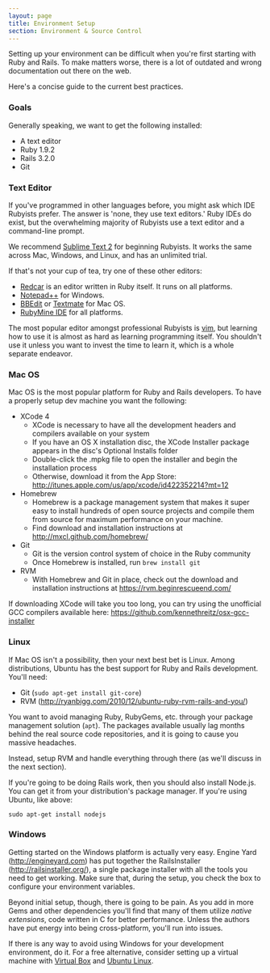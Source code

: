```yaml
---
layout: page
title: Environment Setup
section: Environment & Source Control
---
```


Setting up your environment can be difficult when you're first starting with Ruby and Rails. To make matters worse, there is a lot of outdated and wrong documentation out there on the web.

Here's a concise guide to the current best practices.

### Goals

Generally speaking, we want to get the following installed:

* A text editor
* Ruby 1.9.2
* Rails 3.2.0
* Git

### Text Editor

If you've programmed in other languages before, you might ask which IDE Rubyists prefer. The answer is 'none, they use text editors.' Ruby IDEs do exist, but the overwhelming majority of Rubyists use a text editor and a command-line prompt.

We recommend [Sublime Text 2](http://www.sublimetext.com/2) for beginning Rubyists. It works the same across Mac, Windows, and Linux, and has an unlimited trial.

If that's not your cup of tea, try one of these other editors:

* [Redcar](http://redcareditor.com/) is an editor written in Ruby itself. It runs on all platforms.
* [Notepad++](http://notepad-plus-plus.org/) for Windows.
* [BBEdit](http://www.barebones.com/products/bbedit/index.html?utm_source=df&utm_medium=banner&utm_campaign=bbedit) or [Textmate](http://macromates.com/) for Mac OS.
* [RubyMine IDE](http://www.jetbrains.com/ruby/) for all platforms.

The most popular editor amongst professional Rubyists is [vim](http://www.vim.org/), but learning how to use it is almost as hard as learning programming itself. You shouldn't use it unless you want to invest the time to learn it, which is a whole separate endeavor.


### Mac OS

Mac OS is the most popular platform for Ruby and Rails developers. To have a properly setup dev machine you want the following:

* XCode 4
  * XCode is necessary to have all the development headers and compilers available on your system
  * If you have an OS X installation disc, the XCode Installer package appears in the disc's Optional Installs folder
  * Double-click the .mpkg file to open the installer and begin the installation process
  * Otherwise, download it from the App Store:  http://itunes.apple.com/us/app/xcode/id422352214?mt=12
* Homebrew
  * Homebrew is a package management system that makes it super easy to install hundreds of open source projects and compile them from source for maximum performance on your machine. 
  * Find download and installation instructions at http://mxcl.github.com/homebrew/
* Git
  * Git is the version control system of choice in the Ruby community
  * Once Homebrew is installed, run `brew install git`
* RVM
  * With Homebrew and Git in place, check out the download and installation instructions at https://rvm.beginrescueend.com/

<div class="note">
<p>If downloading XCode will take you too long, you can try using the unofficial GCC compilers available here: <a href="https://github.com/kennethreitz/osx-gcc-installer">https://github.com/kennethreitz/osx-gcc-installer</a></p>
</div>

### Linux

If Mac OS isn't a possibility, then your next best bet is Linux. Among distributions, Ubuntu has the best support for Ruby and Rails development. You'll need:

* Git (`sudo apt-get install git-core`)
* RVM (<http://ryanbigg.com/2010/12/ubuntu-ruby-rvm-rails-and-you/>)

You want to avoid managing Ruby, RubyGems, etc. through your package management solution (`apt`). The packages available usually lag months behind the real source code repositories, and it is going to cause you massive headaches.

Instead, setup RVM and handle everything through there (as we'll discuss in the next section).

If you're going to be doing Rails work, then you should also install Node.js. You can get it from your distribution's package manager. If you're using Ubuntu, like above:

`sudo apt-get install nodejs`

### Windows

Getting started on the Windows platform is actually very easy. Engine Yard (<http://engineyard.com>) has put together the RailsInstaller (<http://railsinstaller.org/>), a single package installer with all the tools you need to get working. Make sure that, during the setup, you check the box to configure your environment variables.

Beyond initial setup, though, there is going to be pain. As you add in more Gems and other dependencies you'll find that many of them utilize _native extensions_, code written in C for better performance. Unless the authors have put energy into being cross-platform, you'll run into issues.

<div class="opinion">
<p>If there is any way to avoid using Windows for your development environment, do it. For a free alternative, consider setting up a virtual machine with <a href="http://www.virtualbox.org">Virtual Box</a> and <a href="http://www.ubuntu.com/download/ubuntu/download">Ubuntu Linux</a>.</p>
</div>
